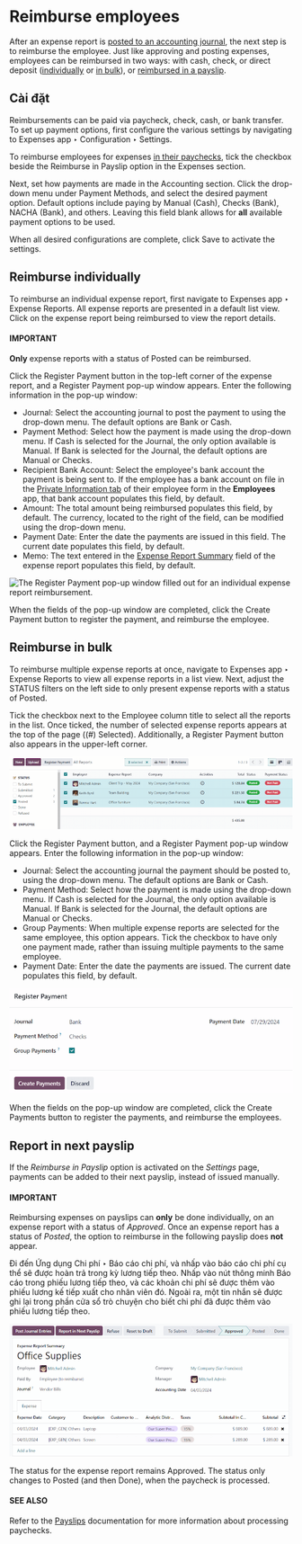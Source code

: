 # Reimburse employees

After an expense report is [posted to an accounting journal](post_expenses.md), the
next step is to reimburse the employee. Just like approving and posting expenses, employees can be
reimbursed in two ways: with cash, check, or direct deposit ([individually](#expenses-reimburse-single) or [in bulk](#expenses-reimburse-bulk)), or [reimbursed in a
payslip](#expenses-reimburse-payslip).

## Cài đặt

Reimbursements can be paid via paycheck, check, cash, or bank transfer. To set up payment options,
first configure the various settings by navigating to Expenses app ‣
Configuration ‣ Settings.

To reimburse employees for expenses [in their paychecks](#expenses-reimburse-payslip), tick the
checkbox beside the Reimburse in Payslip option in the Expenses section.

Next, set how payments are made in the Accounting section. Click the drop-down menu
under Payment Methods, and select the desired payment option. Default options include
paying by Manual (Cash), Checks (Bank), NACHA (Bank), and
others. Leaving this field blank allows for **all** available payment options to be used.

When all desired configurations are complete, click Save to activate the settings.

<a id="expenses-reimburse-single"></a>

## Reimburse individually

To reimburse an individual expense report, first navigate to Expenses app ‣
Expense Reports. All expense reports are presented in a default list view. Click on the expense
report being reimbursed to view the report details.

#### IMPORTANT
**Only** expense reports with a status of Posted can be reimbursed.

Click the Register Payment button in the top-left corner of the expense report, and a
Register Payment pop-up window appears. Enter the following information in the pop-up
window:

- Journal: Select the accounting journal to post the payment to using the drop-down
  menu. The default options are Bank or Cash.
- Payment Method: Select how the payment is made using the drop-down menu. If
  Cash is selected for the Journal, the only option available is
  Manual. If Bank is selected for the Journal, the default
  options are Manual or Checks.
- Recipient Bank Account: Select the employee's bank account the payment is being sent
  to. If the employee has a bank account on file in the [Private Information tab](../../hr/employees/new_employee.md#employees-private-info) of their employee form in the **Employees** app, that bank account
  populates this field, by default.
- Amount: The total amount being reimbursed populates this field, by default. The
  currency, located to the right of the field, can be modified using the drop-down menu.
- Payment Date: Enter the date the payments are issued in this field. The current date
  populates this field, by default.
- Memo: The text entered in the [Expense Report Summary](expense_reports.md) field of the expense report populates this field, by default.

![The Register Payment pop-up window filled out for an individual expense report
reimbursement.](../../../_images/payment.png)

When the fields of the pop-up window are completed, click the Create Payment button to
register the payment, and reimburse the employee.

<a id="expenses-reimburse-bulk"></a>

## Reimburse in bulk

To reimburse multiple expense reports at once, navigate to Expenses app ‣ Expense
Reports to view all expense reports in a list view. Next, adjust the STATUS filters on
the left side to only present expense reports with a status of Posted.

Tick the checkbox next to the Employee column title to select all the reports in the
list. Once ticked, the number of selected expense reports appears at the top of the page
((#) Selected). Additionally, a Register Payment button also appears in the
upper-left corner.

![Expense reports filtered by the status Posted, making the Register Payment button visible.](../../../_images/multiple-reports.png)

Click the Register Payment button, and a Register Payment pop-up window
appears. Enter the following information in the pop-up window:

- Journal: Select the accounting journal the payment should be posted to, using the
  drop-down menu. The default options are Bank or Cash.
- Payment Method: Select how the payment is made using the drop-down menu. If
  Cash is selected for the Journal, the only option available is
  Manual. If Bank is selected for the Journal, the default
  options are Manual or Checks.
- Group Payments: When multiple expense reports are selected for the same employee, this
  option appears. Tick the checkbox to have only one payment made, rather than issuing multiple
  payments to the same employee.
- Payment Date: Enter the date the payments are issued. The current date populates this
  field, by default.

![The Register Payment pop-up window filled out.](../../../_images/register.png)

When the fields on the pop-up window are completed, click the Create Payments button to
register the payments, and reimburse the employees.

<a id="expenses-reimburse-payslip"></a>

## Report in next payslip

If the  *Reimburse in Payslip* option is activated on the *Settings* page, payments can be added to
their next payslip, instead of issued manually.

#### IMPORTANT
Reimbursing expenses on payslips can **only** be done individually, on an expense report with a
status of *Approved*. Once an expense report has a status of *Posted*, the option to reimburse in
the following payslip does **not** appear.

Đi đến Ứng dụng Chi phí ‣ Báo cáo chi phí, và nhấp vào báo cáo chi phí cụ thể sẽ được hoàn trả trong kỳ lương tiếp theo. Nhấp vào nút thông minh Báo cáo trong phiếu lương tiếp theo, và các khoản chi phí sẽ được thêm vào phiếu lương kế tiếp xuất cho nhân viên đó. Ngoài ra, một tin nhắn sẽ được ghi lại trong phần cửa sổ trò chuyện cho biết chi phí đã được thêm vào phiếu lương tiếp theo.

![The Report in Next Payslip button, visible with an expense report status of Approved.](../../../_images/pay-via-payslip.png)

The status for the expense report remains Approved. The status only changes to
Posted (and then Done), when the paycheck is processed.

#### SEE ALSO
Refer to the [Payslips](../../hr/payroll/payslips.md) documentation for more information about
processing paychecks.
